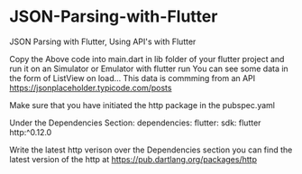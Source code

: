 # JSON-Parsing-with-Flutter
JSON Parsing with Flutter, Using API's with Flutter



Copy the Above code into main.dart in lib folder of your flutter project and run it on an Simulator or Emulator with flutter run
You can see some data in the form of ListView on load... This data is commming from an API <a href="https://jsonplaceholder.typicode.com/posts" >https://jsonplaceholder.typicode.com/posts</a>

Make sure that you have initiated the http package in the pubspec.yaml 

Under the Dependencies Section: 
dependencies:
  flutter:
    sdk: flutter
  http:^0.12.0
  
  
 Write the latest http verison over the Dependencies section you can find the latest version of the http at <a href="https://pub.dartlang.org/packages/http" >https://pub.dartlang.org/packages/http</a>
